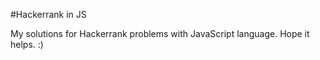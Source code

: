 #Hackerrank in JS

My solutions for Hackerrank problems with JavaScript language.
Hope it helps. :)
